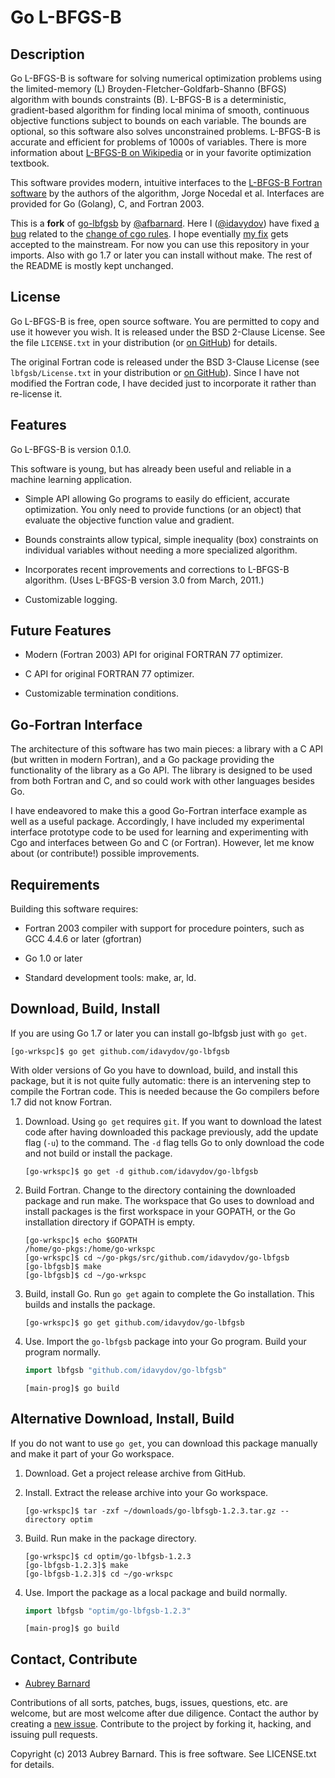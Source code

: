 Go L-BFGS-B
===========


Description
-----------

Go L-BFGS-B is software for solving numerical optimization problems
using the limited-memory (L) Broyden-Fletcher-Goldfarb-Shanno (BFGS)
algorithm with bounds constraints (B).  L-BFGS-B is a deterministic,
gradient-based algorithm for finding local minima of smooth, continuous
objective functions subject to bounds on each variable.  The bounds are
optional, so this software also solves unconstrained problems.  L-BFGS-B
is accurate and efficient for problems of 1000s of variables.  There is
more information about [L-BFGS-B on
Wikipedia](http://en.wikipedia.org/wiki/L-BFGS) or in your favorite
optimization textbook.

This software provides modern, intuitive interfaces to the [L-BFGS-B
Fortran
software](http://users.eecs.northwestern.edu/~nocedal/software.html) by
the authors of the algorithm, Jorge Nocedal et al.  Interfaces are
provided for Go (Golang), C, and Fortran 2003.

This is a **fork** of
[go-lbfgsb](https://github.com/afbarnard/go-lbfgsb) by
[@afbarnard](https://github.com/afbarnard). Here I
([@idavydov](https://github.com/idavydov)) have fixed
[a bug](https://github.com/afbarnard/go-lbfgsb/issues/4) related to
the
[change of cgo rules](https://github.com/golang/go/issues/12416). I
hope eventially
[my fix](https://github.com/afbarnard/go-lbfgsb/pull/7) gets accepted
to the mainstream. For now you can use this repository in your
imports. Also with go 1.7 or later you can install without make. The
rest of the README is mostly kept unchanged.

License
-------

Go L-BFGS-B is free, open source software.  You are permitted to copy
and use it however you wish.  It is released under the BSD 2-Clause
License.  See the file `LICENSE.txt` in your distribution (or [on
GitHub](https://github.com/afbarnard/go-lbfgsb/blob/master/LICENSE.txt))
for details.

The original Fortran code is released under the BSD 3-Clause License
(see `lbfgsb/License.txt` in your distribution or [on
GitHub](https://github.com/afbarnard/go-lbfgsb/blob/master/lbfgsb/License.txt)).
Since I have not modified the Fortran code, I have decided just to
incorporate it rather than re-license it.


Features
--------

Go L-BFGS-B is version 0.1.0.

This software is young, but has already been useful and reliable in a
machine learning application.

* Simple API allowing Go programs to easily do efficient, accurate
  optimization.  You only need to provide functions (or an object) that
  evaluate the objective function value and gradient.

* Bounds constraints allow typical, simple inequality (box) constraints
  on individual variables without needing a more specialized algorithm.

* Incorporates recent improvements and corrections to L-BFGS-B
  algorithm.  (Uses L-BFGS-B version 3.0 from March, 2011.)

* Customizable logging.


Future Features
---------------

* Modern (Fortran 2003) API for original FORTRAN 77 optimizer.

* C API for original FORTRAN 77 optimizer.

* Customizable termination conditions.


Go-Fortran Interface
--------------------

The architecture of this software has two main pieces: a library with a
C API (but written in modern Fortran), and a Go package providing the
functionality of the library as a Go API.  The library is designed to be
used from both Fortran and C, and so could work with other languages
besides Go.

I have endeavored to make this a good Go-Fortran interface example as
well as a useful package.  Accordingly, I have included my experimental
interface prototype code to be used for learning and experimenting with
Cgo and interfaces between Go and C (or Fortran).  However, let me know
about (or contribute!) possible improvements.


Requirements
------------

Building this software requires:

* Fortran 2003 compiler with support for procedure pointers, such as GCC
  4.4.6 or later (gfortran)

* Go 1.0 or later

* Standard development tools: make, ar, ld.


Download, Build, Install
------------------------

If you are using Go 1.7 or later you can install go-lbfgsb just with
`go get`.

```shell
[go-wrkspc]$ go get github.com/idavydov/go-lbfgsb
```

With older versions of Go you have to download, build, and install
this package, but it is not quite fully automatic: there is an
intervening step to compile the Fortran code.  This is needed because
the Go compilers before 1.7 did not know Fortran.

1. Download.  Using `go get` requires `git`.  If you want to download
   the latest code after having downloaded this package previously, add
   the update flag (`-u`) to the command.  The `-d` flag tells Go to
   only download the code and not build or install the package.

   ```shell
   [go-wrkspc]$ go get -d github.com/idavydov/go-lbfgsb
   ```

2. Build Fortran.  Change to the directory containing the downloaded
   package and run make.  The workspace that Go uses to download and
   install packages is the first workspace in your GOPATH, or the Go
   installation directory if GOPATH is empty.

   ```shell
   [go-wrkspc]$ echo $GOPATH
   /home/go-pkgs:/home/go-wrkspc
   [go-wrkspc]$ cd ~/go-pkgs/src/github.com/idavydov/go-lbfgsb
   [go-lbfgsb]$ make
   [go-lbfgsb]$ cd ~/go-wrkspc
   ```

3. Build, install Go.  Run `go get` again to complete the Go
   installation.  This builds and installs the package.

   ```shell
   [go-wrkspc]$ go get github.com/idavydov/go-lbfgsb
   ```

4. Use.  Import the `go-lbfgsb` package into your Go program.  Build
   your program normally.

   ```go
   import lbfgsb "github.com/idavydov/go-lbfgsb"
   ```

   ```shell
   [main-prog]$ go build
   ```


Alternative Download, Install, Build
------------------------------------

If you do not want to use `go get`, you can download this package
manually and make it part of your Go workspace.

1. Download.  Get a project release archive from GitHub.

2. Install.  Extract the release archive into your Go workspace.

   ```shell
   [go-wrkspc]$ tar -zxf ~/downloads/go-lbfsgb-1.2.3.tar.gz --directory optim
   ```

3. Build.  Run make in the package directory.

   ```shell
   [go-wrkspc]$ cd optim/go-lbfgsb-1.2.3
   [go-lbfgsb-1.2.3]$ make
   [go-lbfgsb-1.2.3]$ cd ~/go-wrkspc
   ```

4. Use.  Import the package as a local package and build normally.

   ```go
   import lbfgsb "optim/go-lbfgsb-1.2.3"
   ```

   ```shell
   [main-prog]$ go build
   ```


Contact, Contribute
-------------------

* [Aubrey Barnard](https://github.com/afbarnard)

Contributions of all sorts, patches, bugs, issues, questions, etc. are
welcome, but are most welcome after due diligence.  Contact the author
by creating a [new
issue](https://github.com/afbarnard/go-lbfgsb/issues/new).  Contribute
to the project by forking it, hacking, and issuing pull requests.


Copyright (c) 2013 Aubrey Barnard.  This is free software.  See
LICENSE.txt for details.
